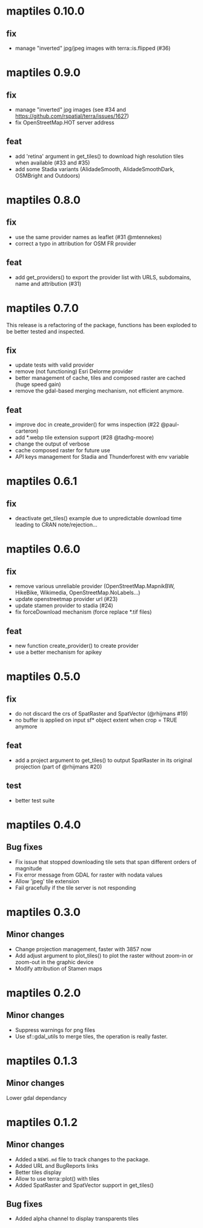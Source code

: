 # maptiles 0.10.0

## fix
- manage "inverted" jpg/jpeg images with terra::is.flipped (#36)


# maptiles 0.9.0

## fix
- manage "inverted" jpg images (see #34 and https://github.com/rspatial/terra/issues/1627)
- fix OpenStreetMap.HOT server address

## feat
- add 'retina' argument in get_tiles() to download high resolution tiles when 
available (#33 and #35)
- add some Stadia variants (AlidadeSmooth, AlidadeSmoothDark, OSMBright and Outdoors)



# maptiles 0.8.0

## fix
- use the same provider names as leaflet (#31 @mtennekes)
- correct a typo in attribution for OSM FR provider

## feat
- add get_providers() to export the provider list with URLS, subdomains, name and attribution (#31)



# maptiles 0.7.0

This release is a refactoring of the package, functions has been exploded to be 
better tested and inspected.

## fix
- update tests with valid provider
- remove (not functioning) Esri Delorme provider
- better management of cache, tiles and composed raster are cached 
(huge speed gain)
- remove the gdal-based merging mechanism, not efficient anymore. 

## feat
- improve doc in create_provider() for wms inspection (#22 @paul-carteron)
- add *.webp tile extension support (#28 @tadhg-moore)
- change the output of verbose
- cache composed raster for future use
- API keys management for Stadia and Thunderforest with env variable



# maptiles 0.6.1

## fix
- deactivate get_tiles() example due to unpredictable download time leading to 
CRAN note/rejection...



# maptiles 0.6.0

## fix

- remove various unreliable provider (OpenStreetMap.MapnikBW, HikeBike, 
Wikimedia, OpenStreetMap.NoLabels...) 
- update openstreetmap provider url (#23)
- update stamen provider to stadia (#24)
- fix forceDownload mechanism (force replace *.tif files) 

## feat

- new function create_provider() to create provider
- use a better mechanism for apikey


# maptiles 0.5.0

## fix
* do not discard the crs of SpatRaster and SpatVector (@rhijmans #19)
* no buffer is applied on input sf* object extent when crop = TRUE anymore

## feat
* add a project argument to get_tiles() to output SpatRaster in its original projection (part of @rhijmans #20)

## test
* better test suite



# maptiles 0.4.0

## Bug fixes
* Fix issue that stopped downloading tile sets that span different orders of magnitude
* Fix error message from GDAL for raster with nodata values 
* Allow 'jpeg' tile extension 
* Fail gracefully if the tile server is not responding


# maptiles 0.3.0

## Minor changes
* Change projection management, faster with 3857 now
* Add adjust argument to plot_tiles() to plot the raster without zoom-in or zoom-out in the graphic device
* Modify attribution of Stamen maps


# maptiles 0.2.0

## Minor changes
* Suppress warnings for png files
* Use sf::gdal_utils to merge tiles, the operation is really faster. 



# maptiles 0.1.3

## Minor changes
Lower gdal dependancy


# maptiles 0.1.2

## Minor changes
* Added a `NEWS.md` file to track changes to the package.
* Added URL and BugReports links
* Better tiles display
* Allow to use terra::plot() with tiles
* Added SpatRaster and SpatVector support in get_tiles()


## Bug fixes
* Added alpha channel to display transparents tiles
